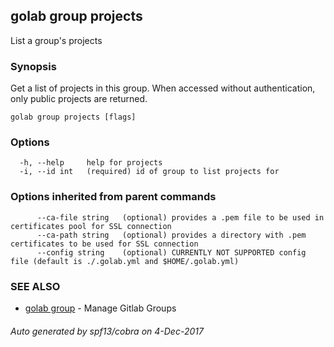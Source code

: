 ## golab group projects

List a group's projects

### Synopsis


Get a list of projects in this group. When accessed without authentication, only public projects are returned.

```
golab group projects [flags]
```

### Options

```
  -h, --help     help for projects
  -i, --id int   (required) id of group to list projects for
```

### Options inherited from parent commands

```
      --ca-file string   (optional) provides a .pem file to be used in certificates pool for SSL connection
      --ca-path string   (optional) provides a directory with .pem certificates to be used for SSL connection
      --config string    (optional) CURRENTLY NOT SUPPORTED config file (default is ./.golab.yml and $HOME/.golab.yml)
```

### SEE ALSO
* [golab group](golab_group.md)	 - Manage Gitlab Groups

###### Auto generated by spf13/cobra on 4-Dec-2017
